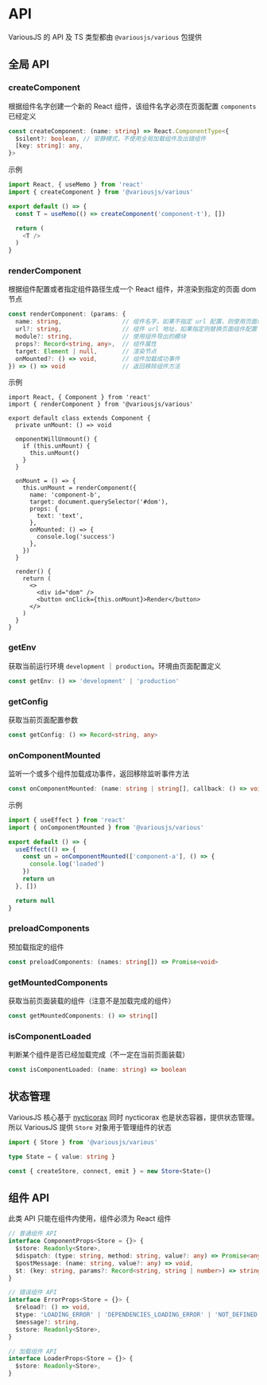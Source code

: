 # API

VariousJS 的 API 及 TS 类型都由 `@variousjs/various` 包提供

<!-- toc -->

## 全局 API

### createComponent

根据组件名字创建一个新的 React 组件，该组件名字必须在页面配置 `components` 已经定义

```ts
const createComponent: (name: string) => React.ComponentType<{
  $silent?: boolean, // 安静模式，不使用全局加载组件及出错组件
  [key: string]: any,
}>
```

示例

```ts
import React, { useMemo } from 'react'
import { createComponent } from '@variousjs/various'

export default () => {
  const T = useMemo(() => createComponent('component-t'), [])

  return (
    <T />
  )
}
```

### renderComponent

根据组件配置或者指定组件路径生成一个 React 组件，并渲染到指定的页面 dom 节点

```ts
const renderComponent: (params: {
  name: string,                 // 组件名字，如果不指定 url 配置，则使用页面组件配置
  url?: string,                 // 组件 url 地址，如果指定则替换页面组件配置
  module?: string,              // 使用组件导出的模块
  props?: Record<string, any>,  // 组件属性
  target: Element | null,       // 渲染节点
  onMounted?: () => void,       // 组件加载成功事件
}) => () => void                // 返回移除组件方法
```

示例

```tsx
import React, { Component } from 'react'
import { renderComponent } from '@variousjs/various'

export default class extends Component {
  private unMount: () => void

  omponentWillUnmount() {
    if (this.unMount) {
      this.unMount()
    }
  }

  onMount = () => {
    this.unMount = renderComponent({
      name: 'component-b',
      target: document.querySelector('#dom'),
      props: {
        text: 'text',
      },
      onMounted: () => {
        console.log('success')
      },
    })
  }

  render() {
    return (
      <>
        <div id="dom" />
        <button onClick={this.onMount}>Render</button>
      </>
    )
  }
}
```

### getEnv

获取当前运行环境 `development` ｜ `production`。环境由页面配置定义

```ts
const getEnv: () => 'development' | 'production'
```

### getConfig

获取当前页面配置参数

```ts
const getConfig: () => Record<string, any>
```

### onComponentMounted

监听一个或多个组件加载成功事件，返回移除监听事件方法

```ts
const onComponentMounted: (name: string | string[], callback: () => void) => () => void
```

示例

```ts
import { useEffect } from 'react'
import { onComponentMounted } from '@variousjs/various'

export default () => {
  useEffect(() => {
    const un = onComponentMounted(['component-a'], () => {
      console.log('loaded')
    })
    return un
  }, [])

  return null
}
```

### preloadComponents

预加载指定的组件

```ts
const preloadComponents: (names: string[]) => Promise<void>
```

### getMountedComponents

获取当前页面装载的组件（注意不是加载完成的组件）

```ts
const getMountedComponents: () => string[]
```

### isComponentLoaded

判断某个组件是否已经加载完成（不一定在当前页面装载）

```ts
const isComponentLoaded: (name: string) => boolean
```

## 状态管理

VariousJS 核心基于 [nycticorax](https://github.com/fratercula/nycticorax) 同时 nycticorax 也是状态容器，提供状态管理。所以 VariousJS 提供 `Store` 对象用于管理组件的状态

```ts
import { Store } from '@variousjs/various'

type State = { value: string }

const { createStore, connect, emit } = new Store<State>()
```

## 组件 API

此类 API 只能在组件内使用，组件必须为 React 组件


```ts
// 普通组件 API
interface ComponentProps<Store = {}> {
  $store: Readonly<Store>,
  $dispatch: (type: string, method: string, value?: any) => Promise<any>,
  $postMessage: (name: string, value?: any) => void,
  $t: (key: string, params?: Record<string, string | number>) => string | undefined,
}

// 错误组件 API
interface ErrorProps<Store = {}> {
  $reload?: () => void,
  $type: 'LOADING_ERROR' | 'DEPENDENCIES_LOADING_ERROR' | 'NOT_DEFINED' | 'INVALID_COMPONENT' | 'SCRIPT_ERROR' | 'CONTAINER_ERROR',
  $message?: string,
  $store: Readonly<Store>,
}

// 加载组件 API
interface LoaderProps<Store = {}> {
  $store: Readonly<Store>,
}
```
